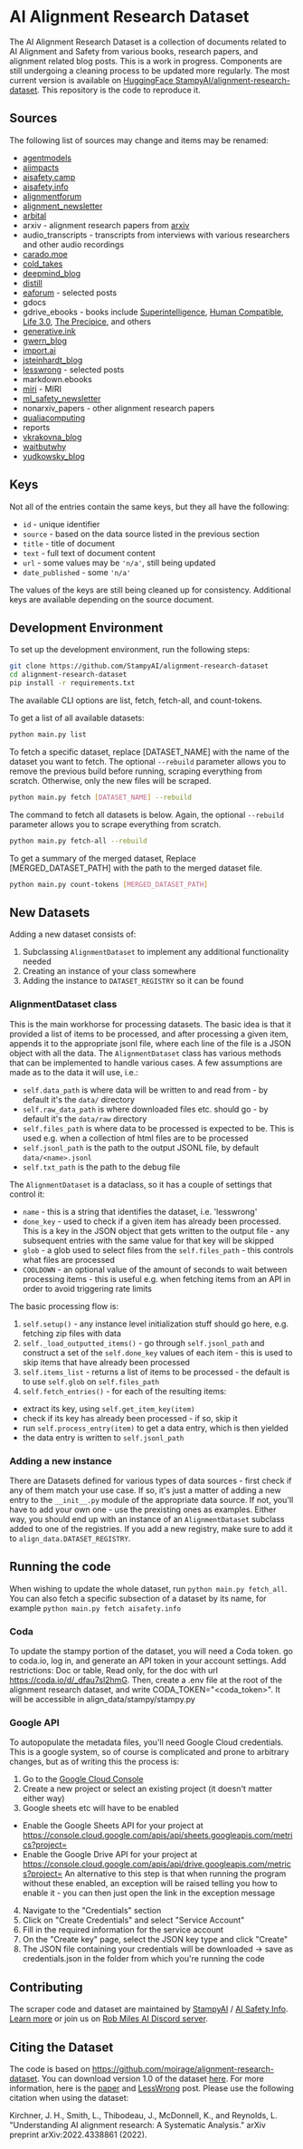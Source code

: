 # AI Alignment Research Dataset

The AI Alignment Research Dataset is a collection of documents related to AI Alignment and Safety from various books, research papers, and alignment related blog posts. This is a work in progress. Components are still undergoing a cleaning process to be updated more regularly. The most current version is available on [HuggingFace StampyAI/alignment-research-dataset](https://huggingface.co/datasets/StampyAI/alignment-research-dataset). This repository is the code to reproduce it.

## Sources

The following list of sources may change and items may be renamed:

- [agentmodels](https://agentmodels.org/)
- [aiimpacts](https://aiimpacts.org/)
- [aisafety.camp](https://aisafety.camp/)
- [aisafety.info](https://aisafety.info/)
- [alignmentforum](https://www.alignmentforum.org)
- [alignment_newsletter](https://rohinshah.com/alignment-newsletter/)
- [arbital](https://arbital.com/)
- arxiv - alignment research papers from [arxiv](https://arxiv.org/)
- audio_transcripts - transcripts from interviews with various researchers and other audio recordings
- [carado.moe](https://carado.moe/)
- [cold_takes](https://www.cold-takes.com/)
- [deepmind_blog](https://deepmindsafetyresearch.medium.com/)
- [distill](https://distill.pub/)
- [eaforum](https://forum.effectivealtruism.org/) - selected posts
- gdocs
- gdrive_ebooks - books include [Superintelligence](https://www.goodreads.com/book/show/20527133-superintelligence), [Human Compatible](https://www.goodreads.com/book/show/44767248-human-compatible), [Life 3.0](https://www.goodreads.com/book/show/34272565-life-3-0), [The Precipice](https://www.goodreads.com/book/show/50485582-the-precipice), and others
- [generative.ink](https://generative.ink/posts/)
- [gwern_blog](https://gwern.net/)
- [import.ai](https://importai.substack.com)
- [jsteinhardt_blog](https://jsteinhardt.wordpress.com/)
- [lesswrong](https://www.lesswrong.com/) - selected posts
- markdown.ebooks
- [miri](https://intelligence.org/) - MIRI
- [ml_safety_newsletter](https://newsletter.mlsafety.org)
- nonarxiv_papers - other alignment research papers
- [qualiacomputing](https://qualiacomputing.com/)
- reports
- [vkrakovna_blog](https://vkrakovna.wordpress.com)
- [waitbutwhy](https://waitbutwhy.com/)
- [yudkowsky_blog](https://www.yudkowsky.net/)

## Keys

Not all of the entries contain the same keys, but they all have the following:

- `id` - unique identifier
- `source` - based on the data source listed in the previous section
- `title` - title of document
- `text` - full text of document content
- `url` - some values may be `'n/a'`, still being updated
- `date_published` - some `'n/a'`

The values of the keys are still being cleaned up for consistency. Additional keys are available depending on the source document.

## Development Environment

To set up the development environment, run the following steps:

```bash
git clone https://github.com/StampyAI/alignment-research-dataset
cd alignment-research-dataset
pip install -r requirements.txt
```

The available CLI options are list, fetch, fetch-all, and count-tokens.

To get a list of all available datasets:

```sh
python main.py list
```

To fetch a specific dataset, replace [DATASET_NAME] with the name of the dataset you want to fetch. The optional `--rebuild` parameter allows you to remove the previous build before running, scraping everything from scratch. Otherwise, only the new files will be scraped.

```sh
python main.py fetch [DATASET_NAME] --rebuild
```

The command to fetch all datasets is below. Again, the optional `--rebuild` parameter allows you to scrape everything from scratch.

```sh
python main.py fetch-all --rebuild
```

To get a summary of the merged dataset, Replace [MERGED_DATASET_PATH] with the path to the merged dataset file.

```sh
python main.py count-tokens [MERGED_DATASET_PATH]
```

## New Datasets

Adding a new dataset consists of:

1. Subclassing `AlignmentDataset` to implement any additional functionality needed
2. Creating an instance of your class somewhere
3. Adding the instance to `DATASET_REGISTRY` so it can be found

### AlignmentDataset class

This is the main workhorse for processing datasets. The basic idea is that it provided a list of items to be processed, and after processing a given item, appends it to the appropriate jsonl file, where each line of the file is a JSON object with all the data. The `AlignmentDataset` class has various methods that can be implemented to handle various cases. A few assumptions are made as to the data it will use, i.e.:

* `self.data_path` is where data will be written to and read from - by default it's the `data/` directory
* `self.raw_data_path` is where downloaded files etc. should go - by default it's the `data/raw` directory
* `self.files_path` is where data to be processed is expected to be. This is used e.g. when a collection of html files are to be processed
* `self.jsonl_path` is the path to the output JSONL file, by default `data/<name>.jsonl`
* `self.txt_path` is the path to the debug file

The `AlignmentDataset` is a dataclass, so it has a couple of settings that control it:

* `name` - this is a string that identifies the dataset, i.e. 'lesswrong'
* `done_key` - used to check if a given item has already been processed. This is a key in the JSON object that gets written to the output file - any subsequent entries with the same value for that key will be skipped
* `glob` - a glob used to select files from the `self.files_path` - this controls what files are processed
* `COOLDOWN` - an optional value of the amount of seconds to wait between processing items - this is useful e.g. when fetching items from an API in order to avoid triggering rate limits

The basic processing flow is:

1. `self.setup()` - any instance level initialization stuff should go here, e.g. fetching zip files with data
2. `self._load_outputted_items()` - go through `self.jsonl_path` and construct a set of the `self.done_key` values of each item - this is used to skip items that have already been processed
3. `self.items_list` - returns a list of items to be processed - the default is to use `self.glob` on `self.files_path`
4. `self.fetch_entries()` - for each of the resulting items:

* extract its key, using `self.get_item_key(item)`
* check if its key has already been processed - if so, skip it
* run `self.process_entry(item)` to get a data entry, which is then yielded
* the data entry is written to `self.jsonl_path`

### Adding a new instance

There are Datasets defined for various types of data sources - first check if any of them match your use case. If so, it's just a matter of adding a new entry to the `__init__.py` module of the appropriate data source. If not, you'll have to add your own one - use the prexisting ones as examples. Either way, you should end up with an instance of an `AlignmentDataset` subclass added to one of the registries. If you add a new registry, make sure to add it to `align_data.DATASET_REGISTRY`.

## Running the code

When wishing to update the whole dataset, run `python main.py fetch_all`. You can also fetch a specific subsection of a dataset by its name, for example `python main.py fetch aisafety.info`

### Coda

To update the stampy portion of the dataset, you will need a Coda token. go to coda.io, log in, and generate an API token in your account settings. Add restrictions: Doc or table, Read only, for the doc with url https://coda.io/d/_dfau7sl2hmG. Then, create a .env file at the root of the alignment research dataset, and write CODA_TOKEN="<coda_token>". It will be accessible in align_data/stampy/stampy.py

### Google API

To autopopulate the metadata files, you'll need Google Cloud credentials. This is a google system, so of course is complicated and prone to arbitrary changes, but as of writing this the process is:

1. Go to the [Google Cloud Console](https://console.cloud.google.com/)
2. Create a new project or select an existing project (it doesn't matter either way)
3. Google sheets etc will have to be enabled
 * Enable the Google Sheets API for your project at https://console.cloud.google.com/apis/api/sheets.googleapis.com/metrics?project=<your project id>
 * Enable the Google Drive API for your project at https://console.cloud.google.com/apis/api/drive.googleapis.com/metrics?project=<your project id>
 An alternative to this step is that when running the program without these enabled, an exception will be raised telling you how to enable it - you can then just open the link in the exception message
4. Navigate to the "Credentials" section
5. Click on "Create Credentials" and select "Service Account"
6. Fill in the required information for the service account
7. On the "Create key" page, select the JSON key type and click "Create"
8. The JSON file containing your credentials will be downloaded -> save as credentials.json in the folder from which you're running the code

## Contributing

The scraper code and dataset are maintained by [StampyAI](http://stampy.ai) / [AI Safety Info](http://aisafety.info). [Learn more](https://coda.io/d/AI-Safety-Info_dfau7sl2hmG/Get-involved_susRF#_lufSr) or join us on [Rob Miles AI Discord server](https://discord.gg/vjFSCDyMCy).

## Citing the Dataset

The code is based on https://github.com/moirage/alignment-research-dataset. You can download version 1.0 of the dataset [here](https://the-eye.eu/public/AI/Alignment/moirage_alignment-research-dataset/). For more information, here is the [paper](https://arxiv.org/abs/2206.02841) and [LessWrong](https://www.lesswrong.com/posts/FgjcHiWvADgsocE34/a-descriptive-not-prescriptive-overview-of-current-ai) post. Please use the following citation when using the dataset:

Kirchner, J. H., Smith, L., Thibodeau, J., McDonnell, K., and Reynolds, L. "Understanding AI alignment research: A Systematic Analysis." arXiv preprint arXiv:2022.4338861 (2022).
